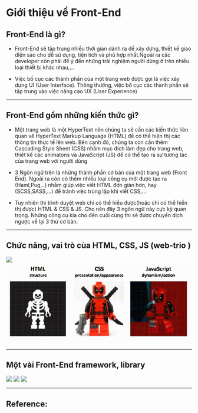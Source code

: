 # Giới thiệu về Front-End
## Front-End là gì?
- Front-End sẽ tập trung nhiều thời gian dành ra để xây dựng, thiết kế giao diện sao cho dễ sử dụng, tiện tích và phù hợp nhất.Ngoài ra các developer còn phải để ý đến những trải nghiệm người dùng ở trên nhiều loại thiết bị khác nhau,...

- Việc bố cục các thành phần của một trang web được gọi là việc xây dựng UI (User Interface). Thông thường, việc bố cục các thành phần sẽ tập trung vào việc nâng cao UX (User Experience)

---

## Front-End gồm những kiến thức gì?
- Một trang web là một HyperText nên chúng ta sẽ cần các kiến thức liên quan về HyperText Markup Language (HTML) để có thể hiện thị các thông tin thực tế lên web. Bên cạnh đó, chúng ta còn cần thêm Cascading Style Sheet (CSS) nhằm mục đích làm đẹp cho trang web, thiết kế các animatons và JavaScript (JS) để có thể tạo ra sự tương tác của trang web với người dùng

- 3 Ngôn ngữ trên là những thành phần cơ bản của một trang web (Front End). Ngoài ra còn có thêm nhiều loại công cụ mới được tạo ra (Haml,Pug,..) nhằm giúp việc viết HTML đơn giản hơn, hay (SCSS,SASS,...) để tránh việc trùng lặp khi viết CSS,...

- Tuy nhiên thì trình duyệt web chỉ có thể hiểu được(hoặc chỉ có thể hiển thị được) HTML & CSS & JS. Cho nên đây 3 ngôn ngữ này cực kỳ quan trọng. Những công cụ kia cho đến cuối cùng thì sẽ được chuyển dịch ngược về lại 3 thứ cơ bản. 

---

## Chức năng, vai trò của HTML, CSS, JS (web-trio )
<img src="https://fiverr-res.cloudinary.com/images/t_main1,q_auto,f_auto,q_auto,f_auto/gigs/103480911/original/f5aa8f3579b2c7c5756a038e922e9f12765616b8/fix-your-html-css-javascript-or-jquery-bugs.jpg">

<img src="../sources/C4EJS-Lecture 1.2.gif">

---

## Một vài Front-End framework, library

<img src="https://miro.medium.com/max/1100/1*Q2t-jgIzVx_w1Cyy1YlbNw.png">

<img src="https://www.semaphore-software.com/semaphoresite/uploads/2019/10/Comparison-between-Top-Front-End-Development-Frameworks-in-2019.png">

<img src="https://res.cloudinary.com/practicaldev/image/fetch/s--YNqtZSvr--/c_limit%2Cf_auto%2Cfl_progressive%2Cq_auto%2Cw_880/https://dev-to-uploads.s3.amazonaws.com/i/9wk8729bhvd8qqsw21pe.png">

---

## Reference: 
